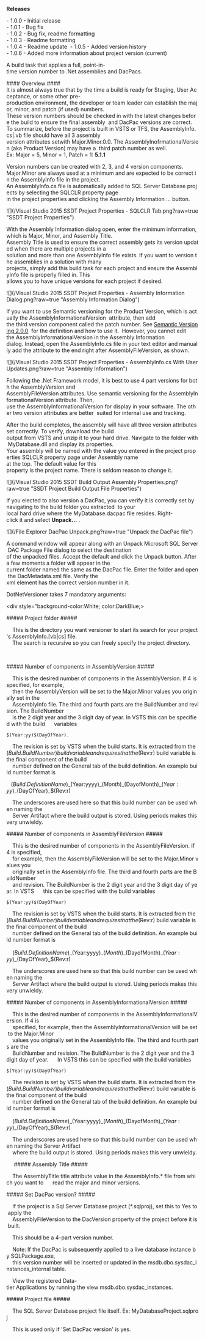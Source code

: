 <b>Releases</b>
 
- 1.0.0 - Initial release  
- 1.0.1 - Bug fix  
- 1.0.2 - Bug fix, readme formatting  
- 1.0.3 - Readme formatting  
- 1.0.4 - Readme update  
- 1.0.5 - Added version history  
- 1.0.6 - Added more information about project version (current)  
 
A build task that applies a full, point-in-time version number to .Net assemblies and DacPacs.
 
#### Overview ####
It is almost always true that by the time a build is ready for Staging, User Acceptance, or some other pre-production environment, the developer or team leader can establish the major, minor, and patch (if used) numbers.  These version numbers should be checked in with the latest changes before the build to ensure the final assembly  and DacPac versions are correct.  
To summarize, before the project is built in VSTS or TFS, the AssemblyInfo.cs|.vb file should have all 3 assembly  version attributes setwith Major.Minor.0.0. The AssemblyInofrmationalVersion (aka Product Version) may have a  third patch number as well.   
Ex: Major = 5, Minor = 1, Patch = 1: <b>5.1.1</b>

Version numbers can be created with 2, 3, and 4 version components.  
Major.Minor are always used at a minimum and are expected to be correct in the AssemblyInfo file in the project. 
An AssemblyInfo.cs file is automatically added to SQL Server Database projects by selecting the SQLCLR property page 
in the project properties and clicking the Assembly Information ... button.

![](/Visual Studio 2015 SSDT Project Properties - SQLCLR Tab.png?raw=true "SSDT Project Properties")

 
With the Assembly Information dialog open, enter the minimum information, which is Major, Minor, and Assembly Title. 
Assembly Title is used to ensure the correct assembly gets its version updated when there are multiple projects in a 
solution and more than one AssemblyInfo file exists. If you want to version the assemblies in a solution with many 
projects, simply add this build task for each project and ensure the AssemblyInfo file is properly filled in. This 
allows you to have unique versions for each project if desired.  

![](/Visual Studio 2015 SSDT Project Properties - Assembly Information Dialog.png?raw=true "Assembly Information Dialog")
 
If you want to use Semantic versioning for the Product Version, which is actually the AssemblyInformationalVersion 
attribute, then add  the third version component called the patch number. See [Semantic Versioning 2.0.0](http://semver.org/) 
for the definition and how to use it. 
However, you cannot edit the AssemblyInformationalVersion in the Assembly Information 
dialog. Instead, open the AssemblyInfo.cs file in your text editor and manually add the attribute to the end right after 
AssemblyFileVersion, as shown. 

![](/Visual Studio 2015 SSDT Project Properties - AssemblyInfo.cs With User Updates.png?raw=true "Assembly Information")
 
 
Following the .Net Framework model, it is best to use 4 part versions for both the AssemblyVersion and 
AssemblyFileVersion attributes. Use semantic versioning for the AssemblyInformationalVersion attribute. Then, 
use the AssemblyInformationalVersion for display in your software. The other two version attributes are better 
suited for internal use and tracking.  
 
After the build completes, the assembly will have all three version attributes set correctly. To verify, download the build 
output from VSTS and unzip it to your hard drive. Navigate to the folder with MyDatabase.dll and display its properties. 
Your assembly will be named with the value you entered in the project properties SQLCLR property page under Assembly name 
at the top. The default value for this  property is the project name. There is seldom reason to change it.

![](/Visual Studio 2015 SSDT Build Output Assembly Properties.png?raw=true "SSDT Project Build Output File Properties")
 
If you elected to also version a DacPac, you can verify it is correctly set by navigating to the build folder you extracted 
to your  local hard drive where the MyDatabase.dacpac file resides. Right-click it and select <b>Unpack...</b> .

![](/File Explorer DacPac Unpack.png?raw=true "Unpack the DacPac file")
 
A command window will appear along with an Unpack Microsoft SQL Server DAC Package File dialog to select the destination  
of the unpacked files. Accept the default and click the Unpack button. After a few moments a folder will appear in the 
current folder named the same as the DacPac file. Enter the folder and open the DacMetadata.xml file. Verify the <DacVersion> 
xml element has the correct version number in it.  
  
DotNetVersioner takes 7 mandatory arguments:
 
<div style="background-color:White; color:DarkBlue;>
 
##### Project folder #####
 
 
 
    This is the directory you want versioner to start its search for your project's AssemblyInfo.[vb|cs] file. 
    The search is recursive so you can freely specify the project directory.
 
   

##### Number of components in AssemblyVersion #####
 
 
    This is the desired number of components in the AssemblyVersion. If 4 is specified, for example, 
    then the AssemblyVersion will be set to the Major.Minor values you originally set in the 
    AssemblyInfo file. The third and fourth parts are the BuildNumber and revision. The BuildNumber 
    is the 2 digit year and the 3 digit day of year. In VSTS this can be specified with the build 
    variables  
    
    $(Year:yy)$(DayOfYear).
 
    The revision is set by VSTS when the build starts. It is extracted from the $(Build.BuildNumber) 
    build variable and requires that the $(Rev:r) build variable is the final component of the build 
    number defined on the General tab of the build definition. An example build number format is  
      
    $(Build.DefinitionName)\_$(Year:yyyy)\_$(Month)\_$(DayofMonth)\_$(Year:yy)\_$(DayOfYear)\_$(Rev:r)  
 
    The underscores are used here so that this build number can be used when naming the 
    Server Artifact where the build output is stored. Using periods makes this very unwieldy.
 
 

##### Number of components in AssemblyFileVersion #####
 
 
 
    This is the desired number of components in the AssemblyFileVersion. If 4 is specified, 
    for example, then the AssemblyFileVersion will be set to the Major.Minor values you 
    originally set in the AssemblyInfo file. The third and fourth parts are the BuildNumber 
    and revision. The BuildNumber is the 2 digit year and the 3 digit day of year. In VSTS 
    this can be specified with the build variables  
      
    $(Year:yy)$(DayOfYear)
 
    The revision is set by VSTS when the build starts. It is extracted from the $(Build.BuildNumber) 
    build variable and requires that the $(Rev:r) build variable is the final component of the build 
    number defined on the General tab of the build definition. An example build number format is  
    
    $(Build.DefinitionName)\_$(Year:yyyy)\_$(Month)\_$(DayofMonth)\_$(Year:yy)\_$(DayOfYear)\_$(Rev:r)  
   
    The underscores are used here so that this build number can be used when naming the 
    Server Artifact where the build output is stored. Using periods makes this very unwieldy.
 
 

##### Number of components in AssemblyInformationalVersion #####
 
 
 
    This is the desired number of components in the AssemblyInformationalVersion. If 4 is 
    specified, for example, then the AssemblyInformationalVersion will be set to the Major.Minor 
    values you originally set in the AssemblyInfo file. The third and fourth parts are the 
    BuildNumber and revision. The BuildNumber is the 2 digit year and the 3 digit day of year. 
    In VSTS this can be specified with the build variables   
      
    $(Year:yy)$(DayOfYear)  
   
    The revision is set by VSTS when the build starts. It is extracted from the $(Build.BuildNumber) 
    build variable and requires that the $(Rev:r) build variable is the final component of the build 
    number defined on the General tab of the build definition. An example build number format is  
    
    $(Build.DefinitionName)\_$(Year:yyyy)\_$(Month)\_$(DayofMonth)\_$(Year:yy)\_$(DayOfYear)\_$(Rev:r)   
      
    The underscores are used here so that this build number can be used when naming the Server Artifact 
    where the build output is stored. Using periods makes this very unwieldy.
 
 
 
    
##### Assembly Title #####
 
 
 
    The AssemblyTitle title attribute value in the AssemblyInfo.* file from which you want to 
    read the major and minor versions.
 
 

##### Set DacPac version? #####
 
 
 
    If the project is a Sql Server Database project (*.sqlproj), set this to Yes to apply the 
    AssemblyFileVersion to the DacVersion property of the project before it is built.
 
    This should be a 4-part version number.
 
    Note: If the DacPac is subsequently applied to a live database instance by SQLPackage.exe, 
    this version number will be inserted or updated in the msdb.dbo.sysdac_instances_internal table.
 
    View the registered Data-tier Applications by running the view msdb.dbo.sysdac_instances.
 
 

##### Project file #####
 
 
 
    The SQL Server Database project file itself. Ex: MyDatabaseProject.sqlproj  
    
    This is used only if 'Set DacPac version' is yes.
    

</div>
